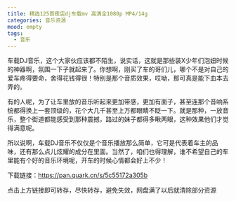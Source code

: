 ```yaml
---
title: 精选125首夜店dj车载mv 高清全1080p MP4/14g
categories: 音乐资源
mood: empty
tags:
  - 音乐
---
```


车载DJ音乐，这个大家伙应该都不陌生，说实话，这就是那些装X少年们泡妞时候的神器啊，氛围一下子就起来了。你想啊，刚买了车的哥们儿，哪个不是对自己的爱车疼得要命，舍得花钱得很！特别是那个音质效果，哎呦，那可真是能下血本去弄的。





有的人呢，为了让车里放的音乐听起来更加带感，更加有面子，甚至连那个音响系统都得换上一套顶级的，花个大几千甚至上万都眼睛不眨一下。就是那种，一放音乐，整个街道都能感受到那种震撼，路过的妹子都得多瞅两眼，这种效果他们才觉得满意呢。

所以说啊，车载DJ音乐不仅仅是个音乐播放那么简单，它可是代表着车主的品味，还有那么点儿炫耀的成分在里面。当然了，咱们也得理解，谁不希望自己的车里能有个好的音乐环境呢，开车的时候心情都会好上不少！

下载链接：https://pan.quark.cn/s/5c55172a305b







点击上方链接即可转存，尽快转存，避免失效，网盘满了以后就清除部分资源


